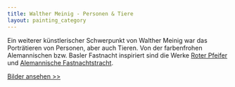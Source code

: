 ```yaml
---
title: Walther Meinig - Personen & Tiere
layout: painting_category
---
```


Ein weiterer künstlerischer Schwerpunkt von Walther Meinig war das Porträtieren von Personen, aber auch Tieren. Von der farbenfrohen Alemannischen bzw. Basler Fastnacht inspiriert sind die Werke [Roter Pfeifer](paintings_persons_animals_07.html) und [Alemannische Fastnachtstracht](paintings_persons_animals_08.html).

[Bilder ansehen >>](paintings_persons_animals_01.html)